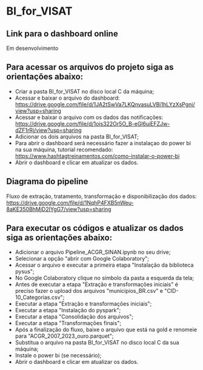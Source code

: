 # BI_for_VISAT

## Link para o dashboard online
Em desenvolvimento

## Para acessar os arquivos do projeto siga as orientações abaixo:
* Criar a pasta BI_for_VISAT no disco local C da máquina;
* Acessar e baixar o arquivo do dashboard: https://drive.google.com/file/d/1JA2tSwVa7LKQnvasuLVBi1hLYzXsPgnj/view?usp=sharing
* Acessar e baixar o arquivo com os dados das notificações: https://drive.google.com/file/d/1ois322Or5O_B-eGl6uiEFZJw-dZF1rRj/view?usp=sharing
* Adicionar os dois arquivos na pasta BI_for_VISAT;
* Para abrir o dashboard será necessário fazer a instalaçao do power bi na sua máquina, tutorial recomendado: https://www.hashtagtreinamentos.com/como-instalar-o-power-bi
* Abrir o dashboard e clicar em atualizar os dados.

## Diagrama do pipeline
Fluxo de extração, tratamento, transformação e disponibilização dos dados:
https://drive.google.com/file/d/1NqhP4FXB5nWeu-8aKE350BhMjD2IYgG7/view?usp=sharing

## Para executar os códigos e atualizar os dados siga as orientações abaixo:
* Adicionar o arquivo Pipeline_ACGR_SINAN.ipynb no seu drive;
* Selecionar a opção "abrir com Google Colaboratory";
* Acessar o arquivo e executar a primeira etapa "Instalação da biblioteca pysus";
* No Google Colaboratory clique no símbolo da pasta a esquerda da tela;
* Antes de executar a etapa "Extração e transformações iniciais" é preciso fazer o upload dos arquivos "municipios_BR.csv" e "CID-10_Categorias.csv";
* Executar a etapa "Extração e transformações iniciais";
* Executar a etapa "Instalação do pyspark";
* Executar a etapa "Consolidação dos arquivos";
* Executar a etapa "Transformações finais";
* Após a finalização do fluxo, baixe o arquivo que está na gold e renomeie para "ACGR_2007_2023_ouro.parquet";
* Substitua o arquivo na pasta BI_for_VISAT no disco local C da sua máquina;
* Instale o power bi (se necessário);
* Abrir o dashboard e clicar em atualizar os dados.
